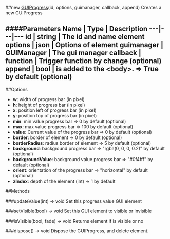 ##new [GUIProgress](#)(id, options, guimanager, callback, append)
Creates a new GUIProgress

####Parameters
Name | Type | Description
---|---|---
**id** | string | The id and name element
**options** | json | Options of element
**guimanager** | GUIManager | The gui manager
**callback** | function | Trigger function by change (optional)
**append** | bool | is added to the &lt;body&gt;. =&gt; True by default (optional)
---

##Options

* **w**: width of progress bar (in pixel)
* **h**: height of progress bar (in pixel)
* **x**: position left of progress bar (in pixel)
* **y**: position top of progress bar (in pixel)
* **min**: min value progress bar =&gt; 0 by default (optional)
* **max**: max value progress bar =&gt; 100 by default (optional)
* **value**: Current value of the progress bar =&gt; 0 by default (optional)
* **border**: border of element =&gt; 0 by default (optional)
* **borderRadius**: radius border of element =&gt; 5 by default (optional)
* **background**: background progress bar  =&gt; "rgba(0, 0, 0, 0.2)" by default (optional)
* **backgroundValue**:  background value progress bar  =&gt; "#0f4fff" by default (optional)
* **orient**: orientation of the progress bar =&gt; "horizontal" by default (optional)
* **zIndex**: depth of the element (int) =&gt; 1 by default

##Methods

###updateValue(int) → void
Set this progress value GUI element 

###setVisible(bool) → void
Set this GUI element to visible or invisible

###isVisible(bool, fade) → void
Returns element if is visible or no

###dispose() → void
Dispose the GUIProgress, and delete element.
